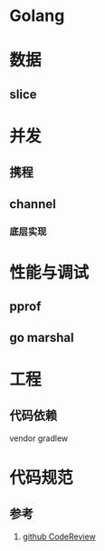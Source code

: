 # Golang

# 数据

## slice

# 并发

## 携程

## channel

### 底层实现

# 性能与调试

## pprof

## go marshal

# 工程

## 代码依赖
vendor gradlew

# 代码规范

## 参考
1. [github CodeReview](https://github.com/golang/go/wiki/CodeReviewComments)